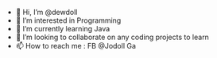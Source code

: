 - 👋 Hi, I’m @dewdoll
- 👀 I’m interested in Programming
- 🌱 I’m currently learning Java
- 💞️ I’m looking to collaborate on any coding projects to learn
- 📫 How to reach me : FB @Jodoll Ga

<!---
dewdoll/dewdoll is a ✨ special ✨ repository because its `README.md` (this file) appears on your GitHub profile.
You can click the Preview link to take a look at your changes.
--->
